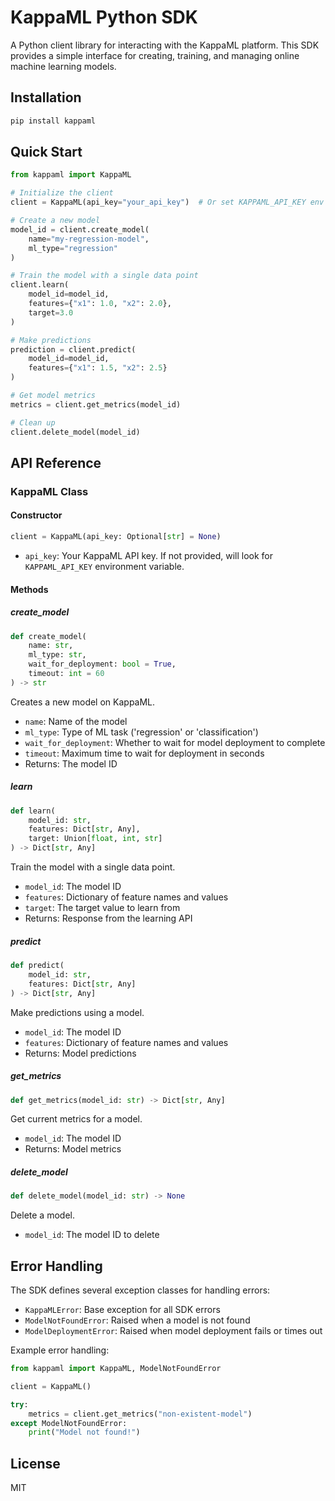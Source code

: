 # KappaML Python SDK

A Python client library for interacting with the KappaML platform. This SDK provides a simple interface for creating, training, and managing online machine learning models.

## Installation

```bash
pip install kappaml
```

## Quick Start

```python
from kappaml import KappaML

# Initialize the client
client = KappaML(api_key="your_api_key")  # Or set KAPPAML_API_KEY env variable

# Create a new model
model_id = client.create_model(
    name="my-regression-model",
    ml_type="regression"
)

# Train the model with a single data point
client.learn(
    model_id=model_id,
    features={"x1": 1.0, "x2": 2.0},
    target=3.0
)

# Make predictions
prediction = client.predict(
    model_id=model_id,
    features={"x1": 1.5, "x2": 2.5}
)

# Get model metrics
metrics = client.get_metrics(model_id)

# Clean up
client.delete_model(model_id)
```

## API Reference

### KappaML Class

#### Constructor

```python
client = KappaML(api_key: Optional[str] = None)
```

- `api_key`: Your KappaML API key. If not provided, will look for `KAPPAML_API_KEY` environment variable.

#### Methods

##### create_model

```python
def create_model(
    name: str,
    ml_type: str,
    wait_for_deployment: bool = True,
    timeout: int = 60
) -> str
```

Creates a new model on KappaML.

- `name`: Name of the model
- `ml_type`: Type of ML task ('regression' or 'classification')
- `wait_for_deployment`: Whether to wait for model deployment to complete
- `timeout`: Maximum time to wait for deployment in seconds
- Returns: The model ID

##### learn

```python
def learn(
    model_id: str,
    features: Dict[str, Any],
    target: Union[float, int, str]
) -> Dict[str, Any]
```

Train the model with a single data point.

- `model_id`: The model ID
- `features`: Dictionary of feature names and values
- `target`: The target value to learn from
- Returns: Response from the learning API

##### predict

```python
def predict(
    model_id: str,
    features: Dict[str, Any]
) -> Dict[str, Any]
```

Make predictions using a model.

- `model_id`: The model ID
- `features`: Dictionary of feature names and values
- Returns: Model predictions

##### get_metrics

```python
def get_metrics(model_id: str) -> Dict[str, Any]
```

Get current metrics for a model.

- `model_id`: The model ID
- Returns: Model metrics

##### delete_model

```python
def delete_model(model_id: str) -> None
```

Delete a model.

- `model_id`: The model ID to delete

## Error Handling

The SDK defines several exception classes for handling errors:

- `KappaMLError`: Base exception for all SDK errors
- `ModelNotFoundError`: Raised when a model is not found
- `ModelDeploymentError`: Raised when model deployment fails or times out

Example error handling:

```python
from kappaml import KappaML, ModelNotFoundError

client = KappaML()

try:
    metrics = client.get_metrics("non-existent-model")
except ModelNotFoundError:
    print("Model not found!")
```

## License

MIT
